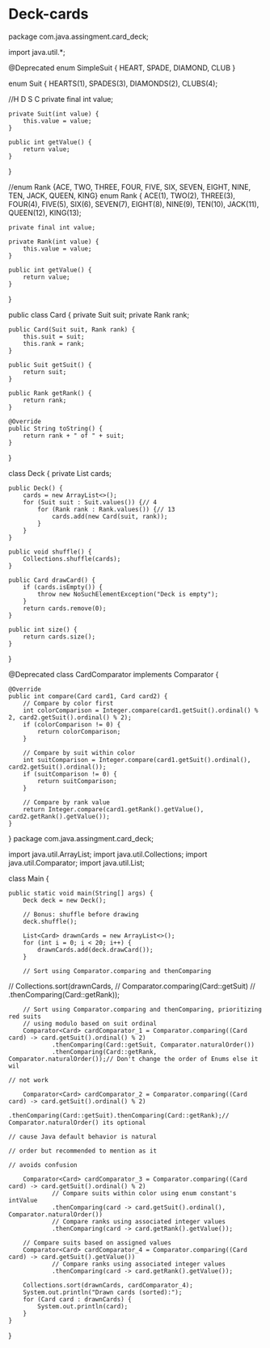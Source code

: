 # Deck-cards
package com.java.assingment.card_deck;

import java.util.*;

@Deprecated
enum SimpleSuit {
	HEART, SPADE, DIAMOND, CLUB
}

enum Suit {
	HEARTS(1), SPADES(3), DIAMONDS(2), CLUBS(4);

//H D   S C
	private final int value;

	private Suit(int value) {
		this.value = value;
	}

	public int getValue() {
		return value;
	}
}

//enum Rank {ACE, TWO, THREE, FOUR, FIVE, SIX, SEVEN, EIGHT, NINE, TEN, JACK, QUEEN, KING}
enum Rank {
	ACE(1), TWO(2), THREE(3), FOUR(4), FIVE(5), SIX(6), SEVEN(7), EIGHT(8), NINE(9), TEN(10), JACK(11), QUEEN(12),
	KING(13);

	private final int value;

	private Rank(int value) {
		this.value = value;
	}

	public int getValue() {
		return value;
	}
}

public class Card {
	private Suit suit;
	private Rank rank;

	public Card(Suit suit, Rank rank) {
		this.suit = suit;
		this.rank = rank;
	}

	public Suit getSuit() {
		return suit;
	}

	public Rank getRank() {
		return rank;
	}

	@Override
	public String toString() {
		return rank + " of " + suit;
	}
}

class Deck {
	private List<Card> cards;

	public Deck() {
		cards = new ArrayList<>();
		for (Suit suit : Suit.values()) {// 4
			for (Rank rank : Rank.values()) {// 13
				cards.add(new Card(suit, rank));
			}
		}
	}

	public void shuffle() {
		Collections.shuffle(cards);
	}

	public Card drawCard() {
		if (cards.isEmpty()) {
			throw new NoSuchElementException("Deck is empty");
		}
		return cards.remove(0);
	}

	public int size() {
		return cards.size();
	}
}

@Deprecated
class CardComparator implements Comparator<Card> {

	@Override
	public int compare(Card card1, Card card2) {
		// Compare by color first
		int colorComparison = Integer.compare(card1.getSuit().ordinal() % 2, card2.getSuit().ordinal() % 2);
		if (colorComparison != 0) {
			return colorComparison;
		}

		// Compare by suit within color
		int suitComparison = Integer.compare(card1.getSuit().ordinal(), card2.getSuit().ordinal());
		if (suitComparison != 0) {
			return suitComparison;
		}

		// Compare by rank value
		return Integer.compare(card1.getRank().getValue(), card2.getRank().getValue());
	}
}
package com.java.assingment.card_deck;

import java.util.ArrayList;
import java.util.Collections;
import java.util.Comparator;
import java.util.List;

class Main {

	public static void main(String[] args) {
		Deck deck = new Deck();

		// Bonus: shuffle before drawing
		deck.shuffle();

		List<Card> drawnCards = new ArrayList<>();
		for (int i = 0; i < 20; i++) {
			drawnCards.add(deck.drawCard());
		}

		// Sort using Comparator.comparing and thenComparing
//        Collections.sort(drawnCards,
//                Comparator.comparing(Card::getSuit)
//                        .thenComparing(Card::getRank));

		// Sort using Comparator.comparing and thenComparing, prioritizing red suits
		// using modulo based on suit ordinal
		Comparator<Card> cardComparator_1 = Comparator.comparing((Card card) -> card.getSuit().ordinal() % 2)
				.thenComparing(Card::getSuit, Comparator.naturalOrder())
				.thenComparing(Card::getRank, Comparator.naturalOrder());// Don't change the order of Enums else it wil
																			// not work

		Comparator<Card> cardComparator_2 = Comparator.comparing((Card card) -> card.getSuit().ordinal() % 2)
				.thenComparing(Card::getSuit).thenComparing(Card::getRank);// Comparator.naturalOrder() its optional
																			// cause Java default behavior is natural
																			// order but recommended to mention as it
																			// avoids confusion

		Comparator<Card> cardComparator_3 = Comparator.comparing((Card card) -> card.getSuit().ordinal() % 2)
				// Compare suits within color using enum constant's intValue
				.thenComparing(card -> card.getSuit().ordinal(), Comparator.naturalOrder())
				// Compare ranks using associated integer values
				.thenComparing(card -> card.getRank().getValue());

		// Compare suits based on assigned values
		Comparator<Card> cardComparator_4 = Comparator.comparing((Card card) -> card.getSuit().getValue())
				// Compare ranks using associated integer values
				.thenComparing(card -> card.getRank().getValue());

		Collections.sort(drawnCards, cardComparator_4);
		System.out.println("Drawn cards (sorted):");
		for (Card card : drawnCards) {
			System.out.println(card);
		}
	}
}
